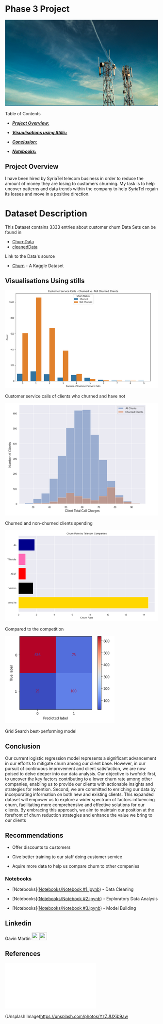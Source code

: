 # Phase 3 Project
![image info](Images/Celltower.jpg)

Table of Contents

* [***Project Overview:***](#project-overview)

* [***Visualisations using Stills:***](#visualisations-using-stills) 

* [***Conclusion:***](#conclusion)

* [***Notebooks:***](#notebooks)


## Project Overview
I have been hired by SyriaTel telecom business in order to reduce the amount of money they are losing to customers churning.
My task is to help uncover patterns and data trends within the company to help SyriaTel regain its losses and move in a positive direction.

# Dataset Description
This Dataset contains 3333 entries about customer churn
Data Sets can be found in 
* [ChurnData](Data/churn.csv) 
* [cleanedData](Data/clean_churn.csv)

Link to the Data's source
* [Churn](https://www.kaggle.com/datasets/becksddf/churn-in-telecoms-dataset) - A Kaggle Dataset


## Visualisations Using stills

![image info](Images/barservicecalls.png)

Customer service calls of clients who churned and have not

![image info](Images/ChurnClientSpend.png)

Churned and non-churned clients spending

![image info](Images/Comp.png)

Compared to the competition 

![image info](Images/gsmod.png)

Grid Search best-performing model 

## Conclusion
Our current logistic regression model represents a significant advancement in our efforts to mitigate churn among our client base. However, in our pursuit of continuous improvement and client satisfaction, we are now poised to delve deeper into our data analysis. Our objective is twofold: first, to uncover the key factors contributing to a lower churn rate among other companies, enabling us to provide our clients with actionable insights and strategies for retention. Second, we are committed to enriching our data by incorporating information on both new and existing clients. This expanded dataset will empower us to explore a wider spectrum of factors influencing churn, facilitating more comprehensive and effective solutions for our clients. By embracing this approach, we aim to maintain our position at the forefront of churn reduction strategies and enhance the value we bring to our clients

## Recommendations 
* Offer discounts to customers 

* Give better training to our staff doing customer service

* Aquire more data to help us compare churn to other companies 

### Notebooks
* [Notebooks]([Notebooks/Notebook #1.ipynb](https://github.com/GitHbGav/3-project/blob/main/Notebooks/Notebook%20%231.ipynb))  - Data Cleaning

* [Notebooks]([Notebooks/Notebook #2.ipynb](https://github.com/GitHbGav/3-project/blob/main/Notebooks/Notebook%20%232.ipynb))  - Exploratory Data Analysis  

* [Notebooks]([Notebooks/Notebook #3.ipynb](https://github.com/GitHbGav/3-project/blob/main/Notebooks/Notebook%20%233.ipynb)) - Model Building 


  


## Linkedin
Gavin Martin <a href = "https://github.com/GitHbGav"><img src='https://cdn.pixabay.com/photo/2022/01/30/13/33/github-6980894_1280.png' width = '25' height='25'></a><a href="https://www.linkedin.com/in/gavin-martin-/"><img src='https://upload.wikimedia.org/wikipedia/commons/8/81/LinkedIn_icon.svg' width = '25' height='25'></a>  


## References
![Presentation](Images/SyriaTel_Presentation.pdf)

(Unsplash Image)https://unsplash.com/photos/YzZJUXjb9aw

